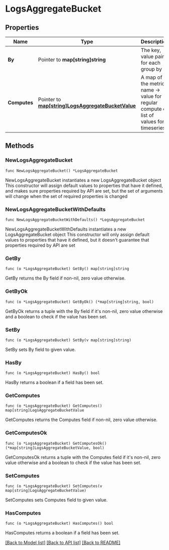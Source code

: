 # LogsAggregateBucket

## Properties

Name | Type | Description | Notes
------------ | ------------- | ------------- | -------------
**By** | Pointer to **map[string]string** | The key, value pairs for each group by | [optional] 
**Computes** | Pointer to [**map[string]LogsAggregateBucketValue**](LogsAggregateBucketValue.md) | A map of the metric name -&gt; value for regular compute or list of values for a timeseries | [optional] 

## Methods

### NewLogsAggregateBucket

`func NewLogsAggregateBucket() *LogsAggregateBucket`

NewLogsAggregateBucket instantiates a new LogsAggregateBucket object
This constructor will assign default values to properties that have it defined,
and makes sure properties required by API are set, but the set of arguments
will change when the set of required properties is changed

### NewLogsAggregateBucketWithDefaults

`func NewLogsAggregateBucketWithDefaults() *LogsAggregateBucket`

NewLogsAggregateBucketWithDefaults instantiates a new LogsAggregateBucket object
This constructor will only assign default values to properties that have it defined,
but it doesn't guarantee that properties required by API are set

### GetBy

`func (o *LogsAggregateBucket) GetBy() map[string]string`

GetBy returns the By field if non-nil, zero value otherwise.

### GetByOk

`func (o *LogsAggregateBucket) GetByOk() (*map[string]string, bool)`

GetByOk returns a tuple with the By field if it's non-nil, zero value otherwise
and a boolean to check if the value has been set.

### SetBy

`func (o *LogsAggregateBucket) SetBy(v map[string]string)`

SetBy sets By field to given value.

### HasBy

`func (o *LogsAggregateBucket) HasBy() bool`

HasBy returns a boolean if a field has been set.

### GetComputes

`func (o *LogsAggregateBucket) GetComputes() map[string]LogsAggregateBucketValue`

GetComputes returns the Computes field if non-nil, zero value otherwise.

### GetComputesOk

`func (o *LogsAggregateBucket) GetComputesOk() (*map[string]LogsAggregateBucketValue, bool)`

GetComputesOk returns a tuple with the Computes field if it's non-nil, zero value otherwise
and a boolean to check if the value has been set.

### SetComputes

`func (o *LogsAggregateBucket) SetComputes(v map[string]LogsAggregateBucketValue)`

SetComputes sets Computes field to given value.

### HasComputes

`func (o *LogsAggregateBucket) HasComputes() bool`

HasComputes returns a boolean if a field has been set.


[[Back to Model list]](../README.md#documentation-for-models) [[Back to API list]](../README.md#documentation-for-api-endpoints) [[Back to README]](../README.md)



